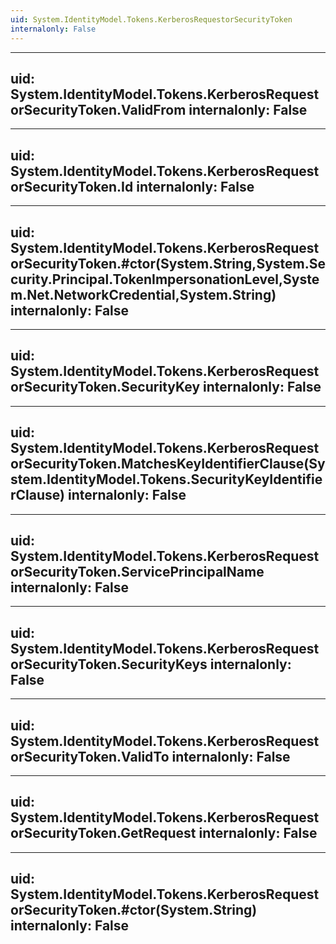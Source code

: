 ```yaml
---
uid: System.IdentityModel.Tokens.KerberosRequestorSecurityToken
internalonly: False
---
```


---
uid: System.IdentityModel.Tokens.KerberosRequestorSecurityToken.ValidFrom
internalonly: False
---

---
uid: System.IdentityModel.Tokens.KerberosRequestorSecurityToken.Id
internalonly: False
---

---
uid: System.IdentityModel.Tokens.KerberosRequestorSecurityToken.#ctor(System.String,System.Security.Principal.TokenImpersonationLevel,System.Net.NetworkCredential,System.String)
internalonly: False
---

---
uid: System.IdentityModel.Tokens.KerberosRequestorSecurityToken.SecurityKey
internalonly: False
---

---
uid: System.IdentityModel.Tokens.KerberosRequestorSecurityToken.MatchesKeyIdentifierClause(System.IdentityModel.Tokens.SecurityKeyIdentifierClause)
internalonly: False
---

---
uid: System.IdentityModel.Tokens.KerberosRequestorSecurityToken.ServicePrincipalName
internalonly: False
---

---
uid: System.IdentityModel.Tokens.KerberosRequestorSecurityToken.SecurityKeys
internalonly: False
---

---
uid: System.IdentityModel.Tokens.KerberosRequestorSecurityToken.ValidTo
internalonly: False
---

---
uid: System.IdentityModel.Tokens.KerberosRequestorSecurityToken.GetRequest
internalonly: False
---

---
uid: System.IdentityModel.Tokens.KerberosRequestorSecurityToken.#ctor(System.String)
internalonly: False
---
